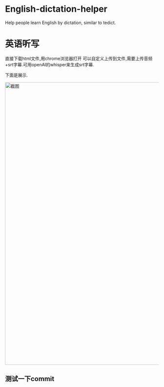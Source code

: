# English-dictation-helper
Help people learn English by dictation, similar to tedict.



# 英语听写
直接下载html文件,用chrome浏览器打开
可以自定义上传到文件,需要上传音频+srt字幕.可用openAI的whisper来生成srt字幕.

下面是展示.

<img width="922" alt="截图" src="https://github.com/user-attachments/assets/f13868c4-3c07-4fba-a5e5-69a07d24a041" />

## 测试一下commit
